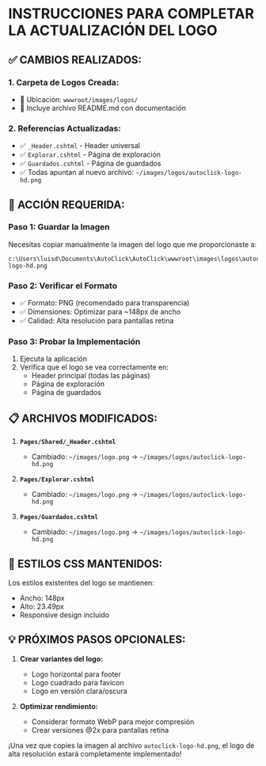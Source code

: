 # INSTRUCCIONES PARA COMPLETAR LA ACTUALIZACIÓN DEL LOGO

## ✅ **CAMBIOS REALIZADOS:**

### **1. Carpeta de Logos Creada:**
- 📁 Ubicación: `wwwroot/images/logos/`
- 📄 Incluye archivo README.md con documentación

### **2. Referencias Actualizadas:**
- ✅ `_Header.cshtml` - Header universal
- ✅ `Explorar.cshtml` - Página de exploración  
- ✅ `Guardados.cshtml` - Página de guardados
- ✅ Todas apuntan al nuevo archivo: `~/images/logos/autoclick-logo-hd.png`

## 🔧 **ACCIÓN REQUERIDA:**

### **Paso 1: Guardar la Imagen**
Necesitas copiar manualmente la imagen del logo que me proporcionaste a:
```
c:\Users\luisd\Documents\AutoClick\AutoClick\wwwroot\images\logos\autoclick-logo-hd.png
```

### **Paso 2: Verificar el Formato**
- ✅ Formato: PNG (recomendado para transparencia)
- ✅ Dimensiones: Optimizar para ~148px de ancho
- ✅ Calidad: Alta resolución para pantallas retina

### **Paso 3: Probar la Implementación**
1. Ejecuta la aplicación
2. Verifica que el logo se vea correctamente en:
   - Header principal (todas las páginas)
   - Página de exploración
   - Página de guardados

## 📋 **ARCHIVOS MODIFICADOS:**

1. **`Pages/Shared/_Header.cshtml`**
   - Cambiado: `~/images/logo.png` → `~/images/logos/autoclick-logo-hd.png`

2. **`Pages/Explorar.cshtml`** 
   - Cambiado: `~/images/logo.png` → `~/images/logos/autoclick-logo-hd.png`

3. **`Pages/Guardados.cshtml`**
   - Cambiado: `~/images/logo.png` → `~/images/logos/autoclick-logo-hd.png`

## 🎨 **ESTILOS CSS MANTENIDOS:**

Los estilos existentes del logo se mantienen:
- Ancho: 148px
- Alto: 23.49px
- Responsive design incluido

## 💡 **PRÓXIMOS PASOS OPCIONALES:**

1. **Crear variantes del logo:**
   - Logo horizontal para footer
   - Logo cuadrado para favicon
   - Logo en versión clara/oscura

2. **Optimizar rendimiento:**
   - Considerar formato WebP para mejor compresión
   - Crear versiones @2x para pantallas retina

¡Una vez que copies la imagen al archivo `autoclick-logo-hd.png`, el logo de alta resolución estará completamente implementado!